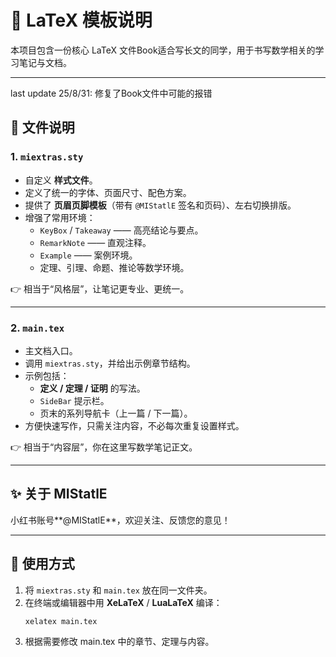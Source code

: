 
# 📘 LaTeX 模板说明

本项目包含一份核心 LaTeX 文件Book适合写长文的同学，用于书写数学相关的学习笔记与文档。


---
last update 25/8/31: 修复了Book文件中可能的报错 
## 📂 文件说明

### 1. `miextras.sty`
- 自定义 **样式文件**。
- 定义了统一的字体、页面尺寸、配色方案。
- 提供了 **页眉页脚模板**（带有 `@MIStatlE` 签名和页码）、左右切换排版。
- 增强了常用环境：
  - `KeyBox` / `Takeaway` —— 高亮结论与要点。
  - `RemarkNote` —— 直观注释。
  - `Example` —— 案例环境。
  - 定理、引理、命题、推论等数学环境。

👉 相当于“风格层”，让笔记更专业、更统一。

---

### 2. `main.tex`
- 主文档入口。
- 调用 `miextras.sty`，并给出示例章节结构。
- 示例包括：
  - **定义 / 定理 / 证明** 的写法。
  - `SideBar` 提示栏。
  - 页末的系列导航卡（上一篇 / 下一篇）。
- 方便快速写作，只需关注内容，不必每次重复设置样式。

👉 相当于“内容层”，你在这里写数学笔记正文。

---

## ✨ 关于 MIStatlE

小红书账号**@MIStatlE**，欢迎关注、反馈您的意见！ 

---

## 🚀 使用方式

1. 将 `miextras.sty` 和 `main.tex` 放在同一文件夹。
2. 在终端或编辑器中用 **XeLaTeX** / **LuaLaTeX** 编译：
   ```bash
   xelatex main.tex

3.	根据需要修改 main.tex 中的章节、定理与内容。

